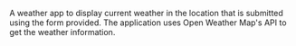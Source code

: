 A weather app to display current weather in the location that is submitted using the form provided.
The application uses Open Weather Map's API to get the weather information.
